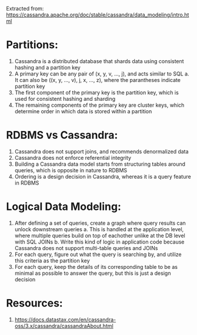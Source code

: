 Extracted from: https://cassandra.apache.org/doc/stable/cassandra/data_modeling/intro.html

# Partitions:
1. Cassandra is a distributed database that shards data using consistent hashing and a partition key
2. A primary key can be any pair of (x, y, v, ..., j), and acts similar to SQL
    a. It can also be ((x, y, ..., v), j, x, ..., z), where the parantheses indicate partition key
3. The first component of the primary key is the partition key, which is used for consistent hashing and sharding
4. The remaining components of the primary key are cluster keys, which determine order in which data is stored within a partition

# RDBMS vs Cassandra:
1. Cassandra does not support joins, and recommends denormalized data
2. Cassandra does not enforce referential integrity
3. Building a Cassandra data model starts from structuring tables around queries, which is opposite in nature to RDBMS
4. Ordering is a design decision in Cassandra, whereas it is a query feature in RDBMS

# Logical Data Modeling:
1. After defining a set of queries, create a graph where query results can unlock downstream queries
    a. This is handled at the application level, where multiple queries build on top of eachother unlike at the DB level with SQL JOINs
    b. Write this kind of logic in application code because Cassandra does not support multi-table queries and JOINs
2. For each query, figure out what the query is searching by, and utilize this criteria as the partition key
3. For each query, keep the details of its corresponding table to be as minimal as possible to answer the query, but this is just a design decision

# Resources:
1. https://docs.datastax.com/en/cassandra-oss/3.x/cassandra/cassandraAbout.html